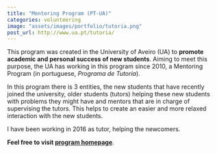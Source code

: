 ```yaml
---
title: "Mentoring Program (PT-UA)"
categories: volunteering
image: "assets/images/portfolio/tutoria.png"
post_url: http://www.ua.pt/tutoria/
---
```


This program was created in the University of Aveiro (UA) to **promote academic and personal success of new students**. Aiming to meet this purpose, the UA has working in this program since 2010, a Mentoring Program (in portuguese, *Programa de Tutoria*).

In this program there is 3 entities, the new students that have recently joined the university, older students (tutors) helping these new students with problems they might have and mentors that are in charge of supervising the tutors. This helps to create an easier and more relaxed interaction with the new students.

I have been working in 2016 as tutor, helping the newcomers.

**Feel free to visit [program homepage](http://www.ua.pt/tutoria/)**.